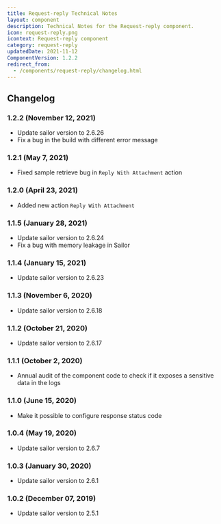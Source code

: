 ```yaml
---
title: Request-reply Technical Notes
layout: component
description: Technical Notes for the Request-reply component.
icon: request-reply.png
icontext: Request-reply component
category: request-reply
updatedDate: 2021-11-12
ComponentVersion: 1.2.2
redirect_from:
  - /components/request-reply/changelog.html
---
```


## Changelog

### 1.2.2 (November 12, 2021)

* Update sailor version to 2.6.26
* Fix a bug in the build with different error message

### 1.2.1 (May 7, 2021)

* Fixed sample retrieve bug in `Reply With Attachment` action

### 1.2.0 (April 23, 2021)

* Added new action `Reply With Attachment`

### 1.1.5 (January 28, 2021)

* Update sailor version to 2.6.24
* Fix a bug with memory leakage in Sailor

### 1.1.4 (January 15, 2021)

* Update sailor version to 2.6.23

### 1.1.3 (November 6, 2020)

* Update sailor version to 2.6.18

### 1.1.2 (October 21, 2020)

* Update sailor version to 2.6.17

### 1.1.1 (October 2, 2020)

* Annual audit of the component code to check if it exposes a sensitive data in the logs

### 1.1.0 (June 15, 2020)

* Make it possible to configure response status code

### 1.0.4 (May 19, 2020)

* Update sailor version to 2.6.7

### 1.0.3 (January 30, 2020)

* Update sailor version to 2.6.1

### 1.0.2 (December 07, 2019)

* Update sailor version to 2.5.1

